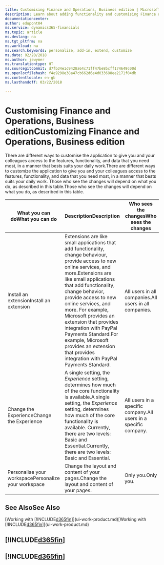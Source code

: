 ```yaml
---
title: Customising Finance and Operations, Business edition | Microsoft Docs
description: Learn about adding functionality and customising Finance and Operations, Business edition.
documentationcenter: 
author: edupont04
ms.service: dynamics365-financials
ms.topic: article
ms.devlang: na
ms.tgt_pltfrm: na
ms.workload: na
ms.search.keywords: personalize, add-in, extend, customize
ms.date: 02/28/2018
ms.author: jswymer
ms.translationtype: HT
ms.sourcegitcommit: d7fb34e1c9428a64c71ff47be8bcff174649c00d
ms.openlocfilehash: f4e9298e38a47cb662d6e4d033688ee2171f04db
ms.contentlocale: en-gb
ms.lasthandoff: 03/22/2018

---
```

# <a name="customizing-finance-and-operations-business-edition"></a><span data-ttu-id="98482-103">Customising Finance and Operations, Business edition</span><span class="sxs-lookup"><span data-stu-id="98482-103">Customizing Finance and Operations, Business edition</span></span>
<!--NAV # Customizing Dynamics NAV -->
<span data-ttu-id="98482-104">There are different ways to customise the application to give you and your colleagues access to the features, functionality, and data that you need most, in a manner that bests suits your daily work.</span><span class="sxs-lookup"><span data-stu-id="98482-104">There are different ways to customize the application to give you and your colleagues access to the features, functionality, and data that you need most, in a manner that bests suits your daily work.</span></span> <span data-ttu-id="98482-105">Those who see the changes will depend on what you do, as described in this table.</span><span class="sxs-lookup"><span data-stu-id="98482-105">Those who see the changes will depend on what you do, as described in this table.</span></span>

| <span data-ttu-id="98482-106">What you can do</span><span class="sxs-lookup"><span data-stu-id="98482-106">What you can do</span></span>    |  <span data-ttu-id="98482-107">Description</span><span class="sxs-lookup"><span data-stu-id="98482-107">Description</span></span>  |  <span data-ttu-id="98482-108">Who sees the changes</span><span class="sxs-lookup"><span data-stu-id="98482-108">Who sees the changes</span></span>  |  <span data-ttu-id="98482-109">More information</span><span class="sxs-lookup"><span data-stu-id="98482-109">More information</span></span>  |
|-----|---------------|---------|-------|
|<span data-ttu-id="98482-110">Install an extension</span><span class="sxs-lookup"><span data-stu-id="98482-110">Install an extension</span></span>|<span data-ttu-id="98482-111">Extensions are like small applications that add functionality, change behaviour, provide access to new online services, and more.</span><span class="sxs-lookup"><span data-stu-id="98482-111">Extensions are like small applications that add functionality, change behavior, provide access to new online services, and more.</span></span> <span data-ttu-id="98482-112">For example, Microsoft provides an extension that provides integration with PayPal Payments Standard.</span><span class="sxs-lookup"><span data-stu-id="98482-112">For example, Microsoft provides an extension that provides integration with PayPal Payments Standard.</span></span>|<span data-ttu-id="98482-113">All users in all companies.</span><span class="sxs-lookup"><span data-stu-id="98482-113">All users in all companies.</span></span>|[<span data-ttu-id="98482-114">Customising Using Extensions</span><span class="sxs-lookup"><span data-stu-id="98482-114">Customizing Using Extensions</span></span>](ui-extensions.md)|
|<span data-ttu-id="98482-115">Change the Experience</span><span class="sxs-lookup"><span data-stu-id="98482-115">Change the Experience</span></span>|<span data-ttu-id="98482-116">A single setting, the *Experience* setting, determines how much of the core functionality is available.</span><span class="sxs-lookup"><span data-stu-id="98482-116">A single setting, the *Experience* setting, determines how much of the core functionality is available.</span></span> <span data-ttu-id="98482-117">Currently, there are two levels: Basic and Essential.</span><span class="sxs-lookup"><span data-stu-id="98482-117">Currently, there are two levels: Basic and Essential.</span></span>|<span data-ttu-id="98482-118">All users in a specific company.</span><span class="sxs-lookup"><span data-stu-id="98482-118">All users in a specific company.</span></span>|<span data-ttu-id="98482-119">[Customizing Your [!INCLUDE[d365fin](includes/d365fin_md.md)] Experience](ui-experiences.md)</span><span class="sxs-lookup"><span data-stu-id="98482-119">[Customizing Your [!INCLUDE[d365fin](includes/d365fin_md.md)] Experience](ui-experiences.md)</span></span>|
|<span data-ttu-id="98482-120">Personalise your workspace</span><span class="sxs-lookup"><span data-stu-id="98482-120">Personalize your workspace</span></span>|<span data-ttu-id="98482-121">Change the layout and content of your pages.</span><span class="sxs-lookup"><span data-stu-id="98482-121">Change the layout and content of your pages.</span></span>|<span data-ttu-id="98482-122">Only you.</span><span class="sxs-lookup"><span data-stu-id="98482-122">Only you.</span></span>|[<span data-ttu-id="98482-123">Personalising Your Workspace</span><span class="sxs-lookup"><span data-stu-id="98482-123">Personalizing Your Workspace</span></span>](ui-personalization-user.md)|

## <a name="see-also"></a><span data-ttu-id="98482-124">See Also</span><span class="sxs-lookup"><span data-stu-id="98482-124">See Also</span></span>
<span data-ttu-id="98482-125">[Working with [!INCLUDE[d365fin](includes/d365fin_md.md)]](ui-work-product.md)</span><span class="sxs-lookup"><span data-stu-id="98482-125">[Working with [!INCLUDE[d365fin](includes/d365fin_md.md)]](ui-work-product.md)</span></span>  

## [!INCLUDE[d365fin](includes/free_trial_md.md)]  
## [!INCLUDE[d365fin](includes/training_link_md.md)]

